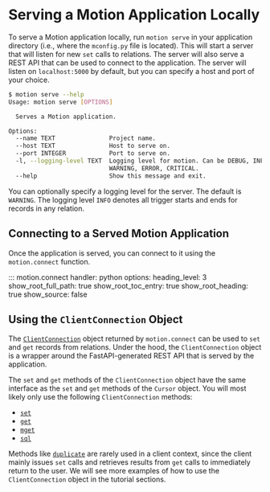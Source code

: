 # Serving a Motion Application Locally


To serve a Motion application locally, run `motion serve` in your application directory (i.e., where the `mconfig.py` file is located). This will start a server that will listen for new `set` calls to relations. The server will also serve a REST API that can be used to connect to the application. The server will listen on `localhost:5000` by default, but you can specify a host and port of your choice.


```bash
$ motion serve --help
Usage: motion serve [OPTIONS]

  Serves a Motion application.

Options:
  --name TEXT               Project name.
  --host TEXT               Host to serve on.
  --port INTEGER            Port to serve on.
  -l, --logging-level TEXT  Logging level for motion. Can be DEBUG, INFO,
                            WARNING, ERROR, CRITICAL.
  --help                    Show this message and exit.
```

You can optionally specify a logging level for the server. The default is `WARNING`. The logging level `INFO` denotes all trigger starts and ends for records in any relation.

## Connecting to a Served Motion Application

Once the application is served, you can connect to it using the `motion.connect` function.

::: motion.connect
    handler: python
    options:
      heading_level: 3
      show_root_full_path: true
      show_root_toc_entry: true
      show_root_heading: true
      show_source: false

## Using the `ClientConnection` Object

The [`ClientConnection`](/api/clientconn) object returned by `motion.connect` can be used to `set` and `get` records from relations. Under the hood, the `ClientConnection` object is a wrapper around the FastAPI-generated REST API that is served by the application.

The `set` and `get` methods of the `ClientConnection` object have the same interface as the `set` and `get` methods of the `Cursor` object. You will most likely only use the following `ClientConnection` methods:

- [`set`](/api/clientconn#set)
- [`get`](/api/clientconn#get)
- [`mget`](/api/clientconn#mget)
- [`sql`](/api/clientconn#sql)

Methods like [`duplicate`](/api/clientconn#duplicate) are rarely used in a client context, since the client mainly issues `set` calls and retrieves results from `get` calls to immediately return to the user. We will see more examples of how to use the `ClientConnection` object in the tutorial sections.
